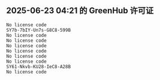 ## 2025-06-23 04:21 的 GreenHub 许可证
```
No license code
SY7b-7bIY-Un7s-G8C8-599B
No license code
No license code
No license code
No license code
No license code
No license code
SY61-Nkvb-KU28-IeC8-A28B
No license code
```
